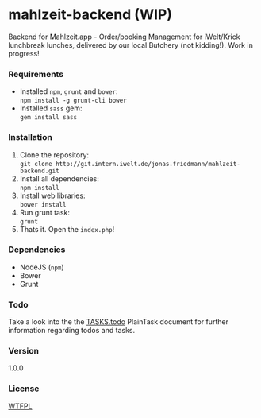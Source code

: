 mahlzeit-backend (WIP)
======================

Backend for Mahlzeit.app - Order/booking Management for iWelt/Krick lunchbreak lunches, delivered by our local Butchery (not kidding!). Work in progress!

### Requirements

* Installed `npm`, `grunt` and `bower`:  
  `npm install -g grunt-cli bower`
* Installed `sass` gem:  
  `gem install sass`

### Installation

1. Clone the repository:  
  `git clone http://git.intern.iwelt.de/jonas.friedmann/mahlzeit-backend.git`
2. Install all dependencies:  
  `npm install`
3. Install web libraries:  
  `bower install`
4. Run grunt task:  
  `grunt`
5. Thats it. Open the `index.php`!

### Dependencies

* NodeJS (`npm`)
* Bower
* Grunt

### Todo

Take a look into the the [TASKS.todo](TASKS.todo) PlainTask document for further information regarding todos and tasks.

### Version

1.0.0

### License

[WTFPL](LICENSE)

